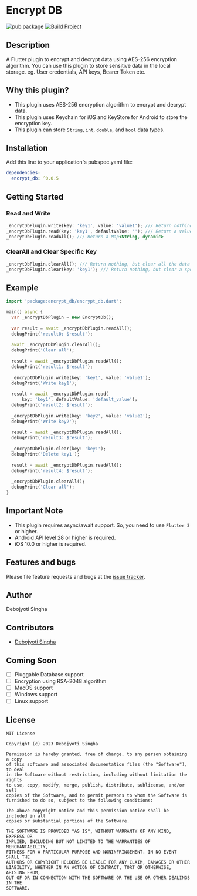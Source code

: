 # Encrypt DB

[![pub package](https://img.shields.io/pub/v/encrypt_db.svg)](https://pub.dartlang.org/packages/encrypt_db)
[![Build Project](https://github.com/debojyoti452/encrypt_local_storage/actions/workflows/build.yml/badge.svg)](https://github.com/debojyoti452/encrypt_local_storage/actions/workflows/build.yml)

## Description

A Flutter plugin to encrypt and decrypt data using AES-256 encryption algorithm. 
You can use this plugin to store sensitive data in the local storage. 
eg. User credentials, API keys, Bearer Token etc.

## Why this plugin?

- This plugin uses AES-256 encryption algorithm to encrypt and decrypt data.
- This plugin uses Keychain for iOS and KeyStore for Android to store the encryption key.
- This plugin can store `String`, `int`, `double`, and `bool` data types.


## Installation

Add this line to your application's pubspec.yaml file:

```yaml
dependencies:
  encrypt_db: ^0.0.5
```

## Getting Started
### Read and Write

```dart
_encrytDbPlugin.write(key: 'key1', value: 'value1'); /// Return nothing, but write a value
_encrytDbPlugin.read(key: 'key1', defaultValue: ''); /// Return a value of type defaultValue type
_encrytDbPlugin.readAll(); /// Return a Map<String, dynamic> 
```

### ClearAll and Clear Specific Key

```dart
_encrytDbPlugin.clearAll(); /// Return nothing, but clear all the data
_encrytDbPlugin.clear(key: 'key1'); /// Return nothing, but clear a specific key
```

## Example

```dart
import 'package:encrypt_db/encrypt_db.dart';

main() async {
  var _encryptDbPlugin = new EncryptDb();
  
  var result = await _encryptDbPlugin.readAll();
  debugPrint('result0: $result');
  
  await _encryptDbPlugin.clearAll();
  debugPrint('Clear all');
  
  result = await _encryptDbPlugin.readAll();
  debugPrint('result1: $result');
  
  _encryptDbPlugin.write(key: 'key1', value: 'value1');
  debugPrint('Write key1');
  
  result = await _encryptDbPlugin.read(
      key: 'key1', defaultValue: 'default_value');
  debugPrint('result2: $result');
  
  _encryptDbPlugin.write(key: 'key2', value: 'value2');
  debugPrint('Write key2');
  
  result = await _encryptDbPlugin.readAll();
  debugPrint('result3: $result');
  
  _encryptDbPlugin.clear(key: 'key1');
  debugPrint('Delete key1');
  
  result = await _encryptDbPlugin.readAll();
  debugPrint('result4: $result');
  
  _encryptDbPlugin.clearAll();
  debugPrint('Clear all');
}
```
## Important Note

- This plugin requires async/await support. So, you need to use `Flutter 3` or higher.
- Android API level 28 or higher is required.
- iOS 10.0 or higher is required.

## Features and bugs

Please file feature requests and bugs at the [issue tracker](https://github.com/debojyoti452/encrypt_local_storage/issues).

## Author

Debojyoti Singha

## Contributors

- [Debojyoti Singha](https://debojyotisingha.com)

## Coming Soon

- [ ] Pluggable Database support
- [ ] Encryption using RSA-2048 algorithm
- [ ] MacOS support
- [ ] Windows support
- [ ] Linux support

## License

```
MIT License

Copyright (c) 2023 Debojyoti Singha

Permission is hereby granted, free of charge, to any person obtaining a copy
of this software and associated documentation files (the "Software"), to deal
in the Software without restriction, including without limitation the rights
to use, copy, modify, merge, publish, distribute, sublicense, and/or sell
copies of the Software, and to permit persons to whom the Software is
furnished to do so, subject to the following conditions:

The above copyright notice and this permission notice shall be included in all
copies or substantial portions of the Software.

THE SOFTWARE IS PROVIDED "AS IS", WITHOUT WARRANTY OF ANY KIND, EXPRESS OR
IMPLIED, INCLUDING BUT NOT LIMITED TO THE WARRANTIES OF MERCHANTABILITY,
FITNESS FOR A PARTICULAR PURPOSE AND NONINFRINGEMENT. IN NO EVENT SHALL THE
AUTHORS OR COPYRIGHT HOLDERS BE LIABLE FOR ANY CLAIM, DAMAGES OR OTHER
LIABILITY, WHETHER IN AN ACTION OF CONTRACT, TORT OR OTHERWISE, ARISING FROM,
OUT OF OR IN CONNECTION WITH THE SOFTWARE OR THE USE OR OTHER DEALINGS IN THE
SOFTWARE.
```

